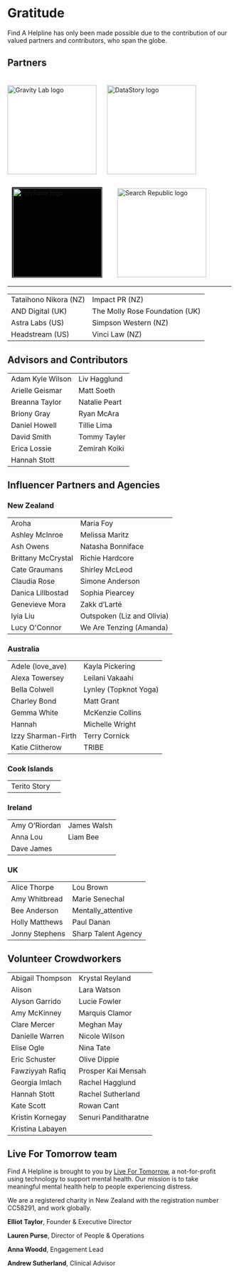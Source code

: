 ﻿# Gratitude

Find A Helpline has only been made possible due to the contribution of our valued partners and contributors, who span the globe.

## Partners

<a href="https://gravitylab.nz" style="text-decoration: none">
    <img style="width: 200px; padding: 13.5px 0px; margin-right: 10px ;" src="/gravitylab-logo.png" alt="Gravity Lab logo" />
<a/>
<a href="https://www.datastory.nz" style="text-decoration: none">
    <img style="width: 200px; padding: 20.5px 0px; margin: 0px 20px 0px 10px;" src="/datastory-logo.png" alt="DataStory logo" />
</a>
<a href="https://www.polyform.co" style="text-decoration: none">
    <img style="width: 200px; padding: 1.5px; background-color: black; margin: 5px 20px 5px 10px;"src="/polyform-logo.png" alt="PolyForm logo" />
</a>
<a href="https://www.searchrepublic.co.nz" style="text-decoration: none">
    <img style="width: 200px; margin: 10px 20px 0px 10px;" src="/search-republic-logo.png" alt="Search Republic logo" />
</a>

<hr/>

|                       |                                |
| --------------------- | ------------------------------ |
| Tataihono Nikora (NZ) | Impact PR (NZ)                 |
| AND Digital (UK)      | The Molly Rose Foundation (UK) |
| Astra Labs (US)       | Simpson Western (NZ)           |
| Headstream (US)       | Vinci Law (NZ)                 |

## Advisors and Contributors

|                  |               |
| ---------------- | ------------- |
| Adam Kyle Wilson | Liv Hagglund  |
| Arielle Geismar  | Matt Soeth    |
| Breanna Taylor   | Natalie Peart |
| Briony Gray      | Ryan McAra    |
| Daniel Howell    | Tillie Lima   |
| David Smith      | Tommy Tayler  |
| Erica Lossie     | Zemirah Koiki |
| Hannah Stott     |               |

## Influencer Partners and Agencies

### New Zealand

|                    |                            |
| ------------------ | -------------------------- |
| Aroha              | Maria Foy                  |
| Ashley McInroe     | Melissa Maritz             |
| Ash Owens          | Natasha Bonniface          |
| Brittany McCrystal | Richie Hardcore            |
| Cate Graumans      | Shirley McLeod             |
| Claudia Rose       | Simone Anderson            |
| Danica Lillbostad  | Sophia Piearcey            |
| Genevieve Mora     | Zakk d’Larté               |
| Iyia Liu           | Outspoken (Liz and Olivia) |
| Lucy O'Connor      | We Are Tenzing (Amanda)    |

### Australia

|                    |                       |
| ------------------ | --------------------- |
| Adele (love_ave)   | Kayla Pickering       |
| Alexa Towersey     | Leilani Vakaahi       |
| Bella Colwell      | Lynley (Topknot Yoga) |
| Charley Bond       | Matt Grant            |
| Gemma White        | McKenzie Collins      |
| Hannah             | Michelle Wright       |
| Izzy Sharman-Firth | Terry Cornick         |
| Katie Clitherow    | TRIBE                 |

### Cook Islands

|              |     |
| ------------ | --- |
| Terito Story |     |

### Ireland

|               |             |
| ------------- | ----------- |
| Amy O’Riordan | James Walsh |
| Anna Lou      | Liam Bee    |
| Dave James    |             |

### UK

|                |                     |
| -------------- | ------------------- |
| Alice Thorpe   | Lou Brown           |
| Amy Whitbread  | Marie Senechal      |
| Bee Anderson   | Mentally_attentive  |
| Holly Matthews | Paul Danan          |
| Jonny Stephens | Sharp Talent Agency |

## Volunteer Crowdworkers

|                  |                      |
| ---------------- | -------------------- |
| Abigail Thompson | Krystal Reyland      |
| Alison           | Lara Watson          |
| Alyson Garrido   | Lucie Fowler         |
| Amy McKinney     | Marquis Clamor       |
| Clare Mercer     | Meghan May           |
| Danielle Warren  | Nicole Wilson        |
| Elise Ogle       | Nina Tate            |
| Eric Schuster    | Olive Dippie         |
| Fawziyyah Rafiq  | Prosper Kai Mensah   |
| Georgia Imlach   | Rachel Hagglund      |
| Hannah Stott     | Rachel Sutherland    |
| Kate Scott       | Rowan Cant           |
| Kristin Kornegay | Senuri Panditharatne |
| Kristina Labayen |                      |

## Live For Tomorrow team

Find A Helpline is brought to you by [Live For Tomorrow](https://www.livefortomorrow.co), a not-for-profit using technology to support mental health. Our mission is to take meaningful mental health help to people experiencing distress.

We are a registered charity in New Zealand with the registration number CC58291, and work globally.

**Elliot Taylor**, Founder & Executive Director

**Lauren Purse**, Director of People & Operations

**Anna Woodd**, Engagement Lead

**Andrew Sutherland**, Clinical Advisor
